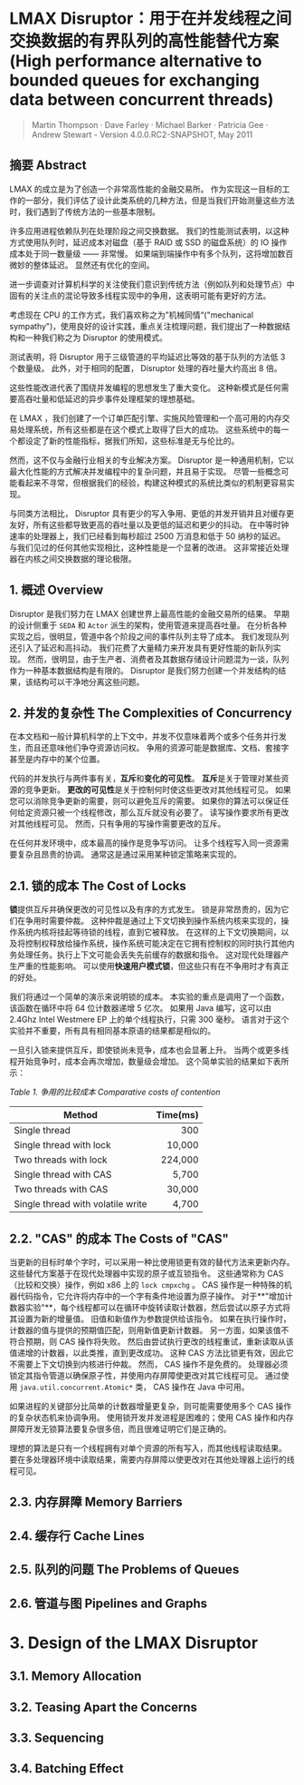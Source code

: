 # LMAX Disruptor：用于在并发线程之间交换数据的有界队列的高性能替代方案 (High performance alternative to bounded queues for exchanging data between concurrent threads)

> Martin Thompson · Dave Farley · Michael Barker · Patricia Gee · Andrew Stewart - Version 4.0.0.RC2-SNAPSHOT, May 2011

## 摘要 Abstract

LMAX 的成立是为了创造一个非常高性能的金融交易所。
作为实现这一目标的工作的一部分，我们评估了设计此类系统的几种方法，但是当我们开始测量这些方法时，我们遇到了传统方法的一些基本限制。

许多应用进程依赖队列在处理阶段之间交换数据。
我们的性能测试表明，以这种方式使用队列时，延迟成本对磁盘（基于 RAID 或 SSD 的磁盘系统）的 IO 操作成本处于同一数量级 —— 非常慢。
如果端到端操作中有多个队列，这将增加数百微妙的整体延迟。
显然还有优化的空间。

进一步调查对计算机科学的关注使我们意识到传统方法（例如队列和处理节点）中固有的关注点的混论导致多线程实现中的争用，这表明可能有更好的方法。

考虑现在 CPU 的工作方式，我们喜欢称之为”机械同情“("mechanical sympathy")，使用良好的设计实践，重点关注梳理问题，我们提出了一种数据结构和一种我们称之为 Disruptor 的使用模式。

测试表明，将 Disruptor 用于三级管道的平均延迟比等效的基于队列的方法低 3 个数量级。
此外，对于相同的配置， Disruptor 处理的吞吐量大约高出 8 倍。

这些性能改进代表了围绕并发编程的思想发生了重大变化。
这种新模式是任何需要高吞吐量和低延迟的异步事件处理框架的理想基础。

在 LMAX ，我们创建了一个订单匹配引擎、实施风险管理和一个高可用的内存交易处理系统，所有这些都是在这个模式上取得了巨大的成功。
这些系统中的每一个都设定了新的性能指标，据我们所知，这些标准是无与伦比的。

然而，这不仅与金融行业相关的专业解决方案。
Disruptor 是一种通用机制，它以最大化性能的方式解决并发编程中的复杂问题，并且易于实现。
尽管一些概念可能看起来不寻常，但根据我们的经验，构建这种模式的系统比类似的机制更容易实现。

与同类方法相比， Disruptor 具有更少的写入争用、更低的并发开销并且对缓存更友好，所有这些都导致更高的吞吐量以及更低的延迟和更少的抖动。
在中等时钟速率的处理器上，我们已经看到每秒超过 2500 万消息和低于 50 纳秒的延迟。
与我们见过的任何其他实现相比，这种性能是一个显著的改进。
这非常接近处理器在内核之间交换数据的理论极限。

## 1. 概述 Overview

Disruptor 是我们努力在 LMAX 创建世界上最高性能的金融交易所的结果。
早期的设计侧重于 `SEDA` 和 `Actor` 派生的架构，使用管道来提高吞吐量。
在分析各种实现之后，很明显，管道中各个阶段之间的事件队列主导了成本。
我们发现队列还引入了延迟和高抖动。
我们花费了大量精力来开发具有更好性能的新队列实现。
然而，很明显，由于生产者、消费者及其数据存储设计问题混为一谈，队列作为一种基本数据结构是有限的。
Disruptor 是我们努力创建一个并发结构的结果，该结构可以干净地分离这些问题。

## 2. 并发的复杂性 The Complexities of Concurrency

在本文档和一般计算机科学的上下文中，并发不仅意味着两个或多个任务并行发生，而且还意味他们争夺资源访问权。
争用的资源可能是数据库、文档、套接字甚至是内存中的某个位置。

代码的并发执行与两件事有关，**互斥**和**变化的可见性**。
**互斥**是关于管理对某些资源的竞争更新。
**更改的可见性**是关于控制何时使这些更改对其他线程可见。
如果您可以消除竞争更新的需要，则可以避免互斥的需要。
如果你的算法可以保证任何给定资源只被一个线程修改，那么互斥就没有必要了。
读写操作要求所有更改对其他线程可见。
然而，只有争用的写操作需要更改的互斥。

在任何并发环境中，成本最高的操作是竞争写访问。
让多个线程写入同一资源需要复杂且昂贵的协调。
通常这是通过采用某种锁定策略来实现的。

## 2.1. 锁的成本 The Cost of Locks

**锁**提供互斥并确保更改的可见性以及有序的方式发生。
锁是非常昂贵的，因为它们在争用时需要仲裁。
这种仲裁是通过上下文切换到操作系统内核来实现的，操作系统内核将挂起等待锁的线程，直到它被释放。
在这样的上下文切换期间，以及将控制权释放给操作系统，操作系统可能决定在它拥有控制权的同时执行其他内务处理任务。执行上下文可能会丢失先前缓存的数据和指令。
这对现代处理器产生严重的性能影响。
可以使用**快速用户模式锁**，但这些只有在不争用时才有真正的好处。

我们将通过一个简单的演示来说明锁的成本。
本实验的重点是调用了一个函数，该函数在循环中将 64 位计数器递增 5 亿次。
如果用 Java 编写，这可以由 2.4Ghz Intel Westmere EP 上的单个线程执行，只需 300 毫秒。
语言对于这个实验并不重要，所有具有相同基本原语的结果都是相似的。

一旦引入锁来提供互斥，即使锁尚未竞争，成本也会显著上升。
当两个或更多线程开始竞争时，成本会再次增加，数量级会增加。
这个简单实验的结果如下表所示：

_Table 1. 争用的比较成本 Comparative costs of contention_

| Method                            | Time(ms) |
|-----------------------------------|---------:|
| Single thread                     |      300 |
| Single thread with lock           |   10,000 |
| Two threads with lock             |  224,000 |
| Single thread with CAS            |    5,700 |
| Two threads with CAS              |   30,000 |
| Single thread with volatile write |    4,700 |

## 2.2. "CAS" 的成本 The Costs of "CAS"

当更新的目标时单个字时，可以采用一种比使用锁更有效的替代方法来更新内存。
这些替代方案基于在现代处理器中实现的原子或互锁指令。
这些通常称为 CAS（比较和交换）操作，例如 x86 上的 `lock cmpxchg` 。
CAS 操作是一种特殊的机器代码指令，它允许将内存中的一个字有条件地设置为原子操作。
对于**"增加计数器实验"**，每个线程都可以在循环中旋转读取计数器，然后尝试以原子方式将其设置为新的增量值。
旧值和新值作为参数提供给该指令。
如果在执行操作时，计数器的值与提供的预期值匹配，则用新值更新计数器。
另一方面，如果该值不符合预期，则 CAS 操作将失败。
然后由尝试执行更改的线程重试，重新读取从该值递增的计数器，以此类推，直到更改成功。
这种 CAS 方法比锁更有效，因此它不需要上下文切换到内核进行仲裁。
然而， CAS 操作不是免费的。
处理器必须锁定其指令管道以确保原子性，并使用内存屏障使更改对其它线程可见。
通过使用 `java.util.concurrent.Atomic*` 类， CAS 操作在 Java 中可用。

如果进程的关键部分比简单的计数器增量更复杂，则可能需要使用多个 CAS 操作的复杂状态机来协调争用。
使用锁开发并发进程是困难的；使用 CAS 操作和内存屏障开发无锁算法要复杂很多倍，而且很难证明它们是正确的。

理想的算法是只有一个线程拥有对单个资源的所有写入，而其他线程读取结果。
要在多处理器环境中读取结果，需要内存屏障以使更改对在其他处理器上运行的线程可见。

## 2.3. 内存屏障 Memory Barriers

## 2.4. 缓存行 Cache Lines

## 2.5. 队列的问题 The Problems of Queues

## 2.6. 管道与图 Pipelines and Graphs

# 3. Design of the LMAX Disruptor

## 3.1. Memory Allocation

## 3.2. Teasing Apart the Concerns

## 3.3. Sequencing

## 3.4. Batching Effect
